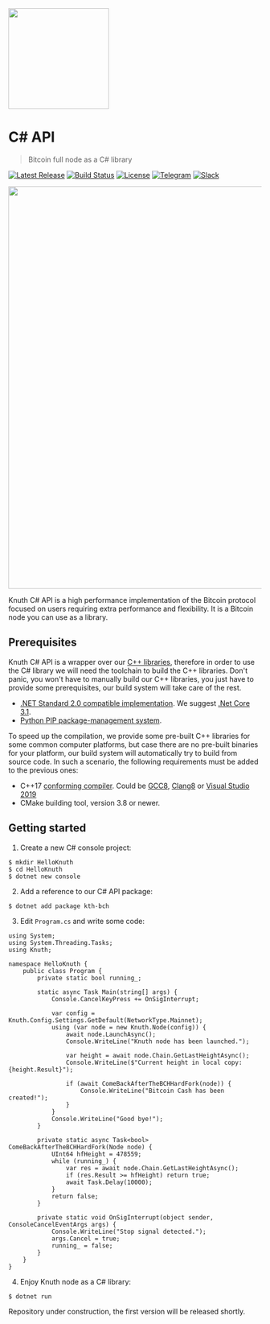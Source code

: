 <img width="200px" src="https://github.com/k-nuth/cs-api/raw/master/docs/images/kth-purple.png" />

# C# API

> Bitcoin full node as a C# library

[![Latest Release](https://img.shields.io/nuget/v/kth-bch?logo=nuget&label=release&style=for-the-badge)](https://www.nuget.org/packages/kth-bch)
<a target="_blank" href="https://ci.appveyor.com/projects/k-nuth/cs-api">![Build Status][badge.Appveyor]</a> 
[![License](https://img.shields.io/badge/license-MIT-blue.svg?style=for-the-badge&logo=data%3Aimage%2Fpng%3Bbase64%2CiVBORw0KGgoAAAANSUhEUgAAAEAAAABACAYAAACqaXHeAAAAAXNSR0IArs4c6QAAAARnQU1BAACxjwv8YQUAAAAJcEhZcwAAHYcAAB2HAY%2Fl8WUAAAAZdEVYdFNvZnR3YXJlAHBhaW50Lm5ldCA0LjAuMTCtCgrAAAADB0lEQVR4XtWagXETMRREUwIlUAIlUAodQAl0AJ1AB9BB6AA6gA6MduKbkX%2BevKecNk525jHO3l%2Fp686xlJC70%2Bl0C942vjV%2Bn9FreVQbBc0wWujfRpW8Z78JaIb53hhJ1ygTA80w9PQ36duBMjHQHPCuoQZfutSjeqU1PAJN4E3j2pN7aVKv6pnWcgGawNfGa5N6prVcgGZBn8yvVXZXQbOgPXokXaPMNZwoc41D%2FaHZ8b7hpBrKjnCizIjD%2FaHZ8aPR6%2BeZXqqh7Agnyow43B%2BaZz40qnQ36a6rlsYgnChDLOkPzTN1z%2B9PafU0N3OAcaIMsaQ%2FNBufG1X9JyrtDMr0Y4xwokxlWX%2BPjAYdemhPrWeDvYcPJ8r0LO3v4oszNfivQQuTp2u9qJGKE2V6lvZ38UVj9q3t3oqEE2U2lvfXF4t6qPjTqDUV1fRyhw8nymws768vfOr2NtqOqFY4UUZE%2BusL6VDRX7%2FGzOHDiTIi0t9WMPsUKzNPx4kysf62gmuHir3sPXw4USbWny485ZOc2PsJ7VTro%2F3pwp5DxV7qHq2xa41TrY%2F2J7PfJkaHir3UwwdtU061PtqfTP0CUaYm2v3LxCtoDI2lMWk8p1of7Y8K0jhRJgaaYZwoE0P%2FpFUndZqtP6T4BE2zC5qtP6T4BE2zC5qtPyRN8OvhZUQae3ZBtT7anyb49PA6Ivp5wKnWR%2FvbJkncZXr6wokysf62CXRCWjmJxhqd2JwoE%2BuvTqS37JGJlB39GLzhRJmN5f31gz8XTpSJgWYYJ8rEQDOME2VioBnGiTIx0AzjRJkYaIZxokwMNMM4USYGmmGcKBMDzTBOlImBZhgnysRAM4wTZWKgGcaJMjHQDONEmRhohnGiTAw0wzhRJgaaYZwoEwPNME6UiYFmGCfKxEAzjBNlYqAZxokyMdAMoL%2FO%2BNi4bzjpT1e%2BNFb8V7gFzUXMLHqk%2BM1A8wArFj1S5GagOUly0SMtuxloTnJrUU%2B7QXOSW4t62g2ak9xa1NNu0Jzk1qKednK6%2Bw9roIB8keT%2F3QAAAABJRU5ErkJggg%3D%3D)](LICENSE.md)
<a target="_blank" href="https://t.me/knuth_cash">![Telegram][badge.telegram]</a>
<a target="_blank" href="https://k-nuth.slack.com/">![Slack][badge.slack]</a>

<p align="center"><img width="800px" src="docs/images/demo.png" /></p>

Knuth C# API is a high performance implementation of the Bitcoin protocol focused on users requiring extra performance and flexibility. It is a Bitcoin node you can use as a library.

## Prerequisites

Knuth C# API is a wrapper over our [C++ libraries](https://github.com/k-nuth/node), therefore in order to use the C# library we will need the toolchain to build the C++ libraries. Don't panic, you won't have to manually build our C++ libraries, you just have to provide some prerequisites, our build system will take care of the rest.

* [.NET Standard 2.0 compatible implementation](https://docs.microsoft.com/en-us/dotnet/standard/net-standard). We suggest [.Net Core 3.1](https://docs.microsoft.com/en-us/dotnet/core/install/).
* [Python PIP package-management system](https://pip.pypa.io/en/stable/installing/).

To speed up the compilation, we provide some pre-built C++ libraries for some common computer platforms, but case there are no pre-built binaries for your platform, our build system will automatically try to build from source code. In such a scenario, the following requirements must be added to the previous ones:

* C++17 [conforming compiler](https://en.cppreference.com/w/cpp/compiler_support). Could be [GCC8](https://gcc.gnu.org/), [Clang8](https://clang.llvm.org/) or [Visual Studio 2019](https://visualstudio.microsoft.com/vs/)
* CMake building tool, version 3.8 or newer.


## Getting started

1. Create a new C# console project:
```
$ mkdir HelloKnuth
$ cd HelloKnuth
$ dotnet new console
```

2. Add a reference to our C# API package:

```
$ dotnet add package kth-bch
```

3. Edit `Program.cs` and write some code:

```CSharp
using System;
using System.Threading.Tasks;
using Knuth;

namespace HelloKnuth {
    public class Program {
        private static bool running_;

        static async Task Main(string[] args) {
            Console.CancelKeyPress += OnSigInterrupt;

            var config = Knuth.Config.Settings.GetDefault(NetworkType.Mainnet);
            using (var node = new Knuth.Node(config)) {
                await node.LaunchAsync();
                Console.WriteLine("Knuth node has been launched.");

                var height = await node.Chain.GetLastHeightAsync();
                Console.WriteLine($"Current height in local copy: {height.Result}");

                if (await ComeBackAfterTheBCHHardFork(node)) {
                    Console.WriteLine("Bitcoin Cash has been created!");
                }
            }
            Console.WriteLine("Good bye!");
        }

        private static async Task<bool> ComeBackAfterTheBCHHardFork(Node node) {
            UInt64 hfHeight = 478559;
            while (running_) {
                var res = await node.Chain.GetLastHeightAsync();
                if (res.Result >= hfHeight) return true;
                await Task.Delay(10000);
            }
            return false;
        }

        private static void OnSigInterrupt(object sender, ConsoleCancelEventArgs args) {
            Console.WriteLine("Stop signal detected.");
            args.Cancel = true;
            running_ = false;
        }
    }
}

```

4. Enjoy Knuth node as a C# library:

```
$ dotnet run
```



Repository under construction, the first version will be released shortly.


<!-- Links -->
[badge.Travis]: https://travis-ci.org/k-nuth/cs-api.svg?branch=master
<!-- [badge.Appveyor]: https://ci.appveyor.com/api/projects/status/github/k-nuth/cs-api?svg=true&branch=master -->
[badge.Appveyor]: https://img.shields.io/appveyor/ci/Knuth/cs-api.svg?style=for-the-badge&label=build&logo=appveyor&logoColor=white
[badge.Cirrus]: https://api.cirrus-ci.com/github/k-nuth/cs-api.svg?branch=master
[badge.version]: https://badge.fury.io/gh/k-nuth%2Fkth-cs-api.svg
[badge.release]: https://img.shields.io/github/release/k-nuth/cs-api.svg
[badge.c]: https://img.shields.io/badge/C-11-blue.svg?style=flat&logo=c
[badge.telegram]: https://img.shields.io/badge/telegram-badge-blue.svg?logo=telegram&style=for-the-badge
[badge.slack]: https://img.shields.io/badge/slack-badge-orange.svg?logo=slack&style=for-the-badge



<!-- [![Downloads](https://img.shields.io/nuget/dt/kth-bch.svg?style=for-the-badge&logo=data%3Aimage%2Fpng%3Bbase64%2CiVBORw0KGgoAAAANSUhEUgAAAEAAAABACAYAAACqaXHeAAAAAXNSR0IArs4c6QAAAARnQU1BAACxjwv8YQUAAAAJcEhZcwAAHYcAAB2HAY%2Fl8WUAAAAZdEVYdFNvZnR3YXJlAHBhaW50Lm5ldCA0LjAuMTnU1rJkAAABrUlEQVR4XuXQQW7DMAxE0Rw1R%2BtN3XAjBOpPaptfsgkN8DazIDB8bNu2NCxXguVKsFwJlrJs6KYGS1k2dFODpSwbuqnBUpYN3dRgKcuGbmqwlGVDNzVYyrKhmxosZdnQTQ2WsmzopgZLWTZ0U4OlLBu6qcFSlg3d1GApy4ZuarCUZUM3NVjKsqGbGixl2dBNDZaybOimBktZNnRTg6UsG7qpwVKWDd3UYPnB86VKfl5owx9YflHhCbvHByz%2FcecnHBofsNzhjk84PD5gudOdnnBqfMDygDs84fT4gOVBVz4hNT5gecIVT0iPD1ieNPMJyviAZcKMJ2jjA5ZJI5%2Bgjg9YCkY8QR8fsJSYTxgyPmApMp4wbHzAUpZ5wtDxAcsBzjxh%2BPiA5SBHnjBlfMByoD1PmDY%2BYDnYtydMHR%2BwnICeMH18wHKS9ydcMj5gOVE84bLxAcuVYLkSLDvVQ5saLDvVQ5saLDvVQ5saLDvVQ5saLDvVQ5saLDvVQ5saLDvVQ5saLDvVQ5saLDvVQ5saLDvVQ5saLDvVQ5saLDvVQ5saLFeC5UqwXAmW69gev7WIMc4gs9idAAAAAElFTkSuQmCC)](https://www.nuget.org/packages/kth-bch/)
-->

<!-- [![Latest Pre-Release](https://img.shields.io/nuget/vpre/kth-bch?logo=nuget&color=yellow&label=pre-release&style=for-the-badge)](https://www.nuget.org/packages/kth-bch/absoluteLatest) -->
